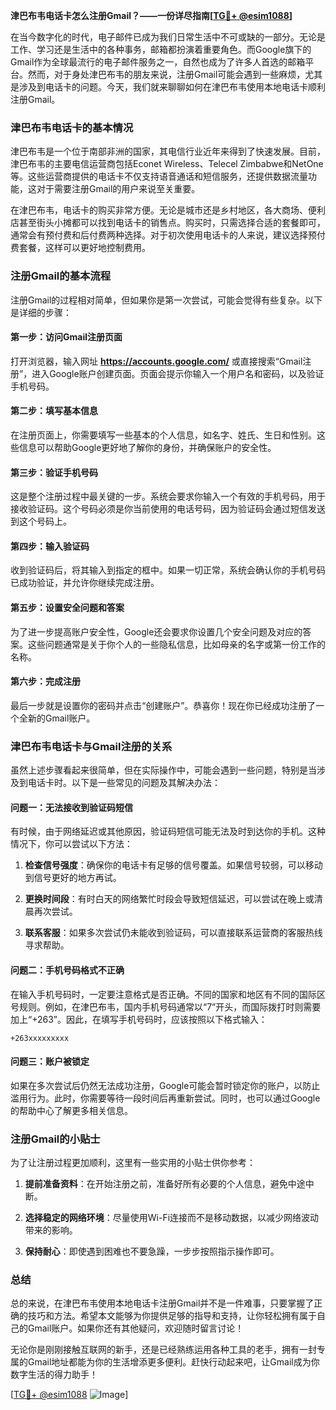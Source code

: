 **津巴布韦电话卡怎么注册Gmail？——一份详尽指南[[TG💪+ @esim1088](https://t.me/s/esim1088)]**

在当今数字化的时代，电子邮件已成为我们日常生活中不可或缺的一部分。无论是工作、学习还是生活中的各种事务，邮箱都扮演着重要角色。而Google旗下的Gmail作为全球最流行的电子邮件服务之一，自然也成为了许多人首选的邮箱平台。然而，对于身处津巴布韦的朋友来说，注册Gmail可能会遇到一些麻烦，尤其是涉及到电话卡的问题。今天，我们就来聊聊如何在津巴布韦使用本地电话卡顺利注册Gmail。

### 津巴布韦电话卡的基本情况

津巴布韦是一个位于南部非洲的国家，其电信行业近年来得到了快速发展。目前，津巴布韦的主要电信运营商包括Econet Wireless、Telecel Zimbabwe和NetOne等。这些运营商提供的电话卡不仅支持语音通话和短信服务，还提供数据流量功能，这对于需要注册Gmail的用户来说至关重要。

在津巴布韦，电话卡的购买非常方便。无论是城市还是乡村地区，各大商场、便利店甚至街头小摊都可以找到电话卡的销售点。购买时，只需选择合适的套餐即可，通常会有预付费和后付费两种选择。对于初次使用电话卡的人来说，建议选择预付费套餐，这样可以更好地控制费用。

### 注册Gmail的基本流程

注册Gmail的过程相对简单，但如果你是第一次尝试，可能会觉得有些复杂。以下是详细的步骤：

#### 第一步：访问Gmail注册页面

打开浏览器，输入网址 **https://accounts.google.com/** 或直接搜索“Gmail注册”，进入Google账户创建页面。页面会提示你输入一个用户名和密码，以及验证手机号码。

#### 第二步：填写基本信息

在注册页面上，你需要填写一些基本的个人信息，如名字、姓氏、生日和性别。这些信息可以帮助Google更好地了解你的身份，并确保账户的安全性。

#### 第三步：验证手机号码

这是整个注册过程中最关键的一步。系统会要求你输入一个有效的手机号码，用于接收验证码。这个号码必须是你当前使用的电话号码，因为验证码会通过短信发送到这个号码上。

#### 第四步：输入验证码

收到验证码后，将其输入到指定的框中。如果一切正常，系统会确认你的手机号码已成功验证，并允许你继续完成注册。

#### 第五步：设置安全问题和答案

为了进一步提高账户安全性，Google还会要求你设置几个安全问题及对应的答案。这些问题通常是关于你个人的一些隐私信息，比如母亲的名字或第一份工作的名称。

#### 第六步：完成注册

最后一步就是设置你的密码并点击“创建账户”。恭喜你！现在你已经成功注册了一个全新的Gmail账户。

### 津巴布韦电话卡与Gmail注册的关系

虽然上述步骤看起来很简单，但在实际操作中，可能会遇到一些问题，特别是当涉及到电话卡时。以下是一些常见的问题及其解决办法：

#### 问题一：无法接收到验证码短信

有时候，由于网络延迟或其他原因，验证码短信可能无法及时到达你的手机。这种情况下，你可以尝试以下方法：

1. **检查信号强度**：确保你的电话卡有足够的信号覆盖。如果信号较弱，可以移动到信号更好的地方再试。
   
2. **更换时间段**：有时白天的网络繁忙时段会导致短信延迟，可以尝试在晚上或清晨再次尝试。

3. **联系客服**：如果多次尝试仍未能收到验证码，可以直接联系运营商的客服热线寻求帮助。

#### 问题二：手机号码格式不正确

在输入手机号码时，一定要注意格式是否正确。不同的国家和地区有不同的国际区号规则。例如，在津巴布韦，国内手机号码通常以“7”开头，而国际拨打时则需要加上“+263”。因此，在填写手机号码时，应该按照以下格式输入：

```
+263xxxxxxxxx
```

#### 问题三：账户被锁定

如果在多次尝试后仍然无法成功注册，Google可能会暂时锁定你的账户，以防止滥用行为。此时，你需要等待一段时间后再重新尝试。同时，也可以通过Google的帮助中心了解更多相关信息。

### 注册Gmail的小贴士

为了让注册过程更加顺利，这里有一些实用的小贴士供你参考：

1. **提前准备资料**：在开始注册之前，准备好所有必要的个人信息，避免中途中断。

2. **选择稳定的网络环境**：尽量使用Wi-Fi连接而不是移动数据，以减少网络波动带来的影响。

3. **保持耐心**：即使遇到困难也不要急躁，一步步按照指示操作即可。

### 总结

总的来说，在津巴布韦使用本地电话卡注册Gmail并不是一件难事，只要掌握了正确的技巧和方法。希望本文能够为你提供足够的指导和支持，让你轻松拥有属于自己的Gmail账户。如果你还有其他疑问，欢迎随时留言讨论！

无论你是刚刚接触互联网的新手，还是已经熟练运用各种工具的老手，拥有一封专属的Gmail地址都能为你的生活增添更多便利。赶快行动起来吧，让Gmail成为你数字生活的得力助手！

[[TG💪+ @esim1088](https://t.me/s/esim1088) ![Image](https://i.postimg.cc/4NQfJmqS/Snipaste-2025-05-13-00-14-12.png)]